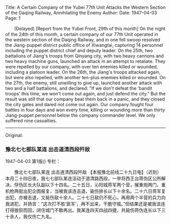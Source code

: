 Title: A Certain Company of the Yubei 77th Unit Attacks the Western Section of the Daqing Railway, Annihilating the Enemy
Author:
Date: 1947-04-03
Page: 1

　　(Delayed)
    [Report from the Yubei Front, 29th of this month] On the night of the 24th of this month, a certain company of our 77th Unit operated in the western section of the Daqing Railway, and in one fell swoop resolved the Jiang-puppet district public office of Xiwangtai, capturing 14 personnel including the puppet district chief and deputy leader. On the 25th, two battalions of Jiang's troops from Qinyang city, with two heavy cannons and two heavy machine guns, launched an attack in an attempt to retaliate. They were repelled by our company, with over ten enemies killed or wounded, including a platoon leader. On the 26th, the Jiang's troops attacked again, but were also repelled, with another ten-plus enemies killed or wounded. On the 27th, the enemy, still unwilling to give up, launched another attack with two and a half battalions, and declared: "If we don't defeat the 'bandit troops' this time, we won't come out again, and just defend the city." But the result was still that our company beat them back in a panic, and they closed the city gates and dared not come out again. Our company fought four battles in four days and won every time, killing or wounding more than thirty Jiang-puppet personnel below the company commander level. We only suffered nine casualties.



<hr /> 

Original: 


### 豫北七七部队某连  出击道清西段歼敌

1947-04-03
第1版()
专栏：

　　豫北七七部队某连
    出击道清西段歼敌
    【本报豫北前线二十九日电】（迟到）本月二十四日夜，我七七部队某连活动于道清路西段，一举将西王台蒋伪区公所解决，俘伪区长大队副以下十四名。二十五日，沁阳城蒋军两个营，摧重炮两门，重机枪两挺出犯企图报复，当被我该连击退，毙伤排长以下十余名。二十六日蒋军复出犯，亦被击退，又毙伤敌十余人。二十七日敌仍不死心，再用两个半营的兵力向我进犯，并扬言：“这次打不胜‘匪军’，再不出来，干脆守城。”但结果还是被我该连打得狼狈而回，闭住城门不敢再出。我某连四天四战四捷，共毙伤蒋伪连长以下三十余人，我仅伤亡九名。
